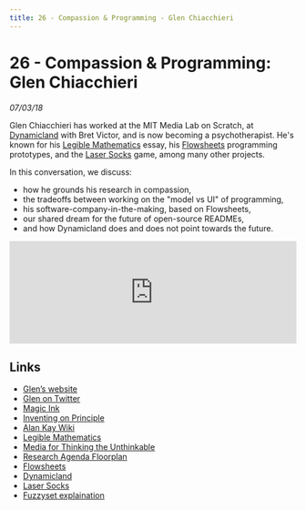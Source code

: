 ```yaml
---
title: 26 - Compassion & Programming - Glen Chiacchieri
---
```


# 26 - Compassion & Programming: Glen Chiacchieri

_07/03/18_

Glen Chiacchieri has worked at the MIT Media Lab on Scratch, at [Dynamicland](https://dynamicland.org/) with Bret Victor, and is now becoming a psychotherapist. He's known for his [Legible Mathematics](http://glench.com/LegibleMathematics/) essay, his [Flowsheets](https://tinyletter.com/Flowsheets/archive) programming prototypes, and the [Laser Socks](http://glench.com/LaserSocks/) game, among many other projects.

In this conversation, we discuss:

* how he grounds his research in compassion,
* the tradeoffs between working on the "model vs UI" of programming, 
* his software-company-in-the-making, based on Flowsheets, 
* our shared dream for the future of open-source READMEs,  
* and how Dynamicland does and does not point towards the future.

<iframe src="https://omny.fm/shows/future-of-coding/26-compassion-programming-glen-chiacchieri/embed" width="100%" height="180" frameborder="0"></iframe>

## Links

* [Glen’s website](http://glench.com/)
* [Glen on Twitter](https://twitter.com/Glench)
* [Magic Ink](http://worrydream.com/MagicInk/)
* [Inventing on Principle](https://vimeo.com/36579366)
* [Alan Kay Wiki](http://alan-kay.wikia.com/wiki/Alan_Kay_Wiki)
* [Legible Mathematics](http://glench.com/LegibleMathematics/)
* [Media for Thinking the Unthinkable](http://worrydream.com/MediaForThinkingTheUnthinkable/)
* [Research Agenda Floorplan](http://worrydream.com/cdg/ResearchAgenda-v0.19-poster.pdf)
* [Flowsheets](https://tinyletter.com/Flowsheets/archive)
* [Dynamicland](https://dynamicland.org/)
* [Laser Socks](http://glench.com/LaserSocks/)
* [Fuzzyset explaination](https://tinyletter.com/Flowsheets/letters/how-fuzzyset-js-works-an-interactive-human-readable-visualization-of-a-code-library)




